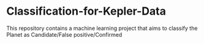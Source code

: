 # Classification-for-Kepler-Data
This repository contains a machine learning project that aims to classify the Planet as Candidate/False positive/Confirmed
